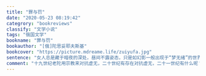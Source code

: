 ```yaml
---
title: "罪与罚"
date: "2020-05-23 08:19:42"
categrory: "bookreviews"
classify: "文学小说"
tags: "俄国文学"
bookname: "罪与罚"
bookauthor: "[俄]陀思妥耶夫斯基"
bookcover: "https://picture.mdreame.life/zuiyufa.jpg"
sentence: "女人总是藏于暗夜的深处，昼间不露姿态，只是如幻影一般出现于“梦无绪”的世界。她们像月光一样青白，像虫声一般幽微，像草叶上的露水一样脆弱。总之，她们是黑暗的自然界诞生的一群凄艳的妖魔。往昔，男女作歌互相赠答，常常把爱情比作月亮或露水，这绝非如我们所想象的一种轻率的比喻。想那一夜柔情，香梦初醒，男人踏着庭前草叶归去，晨露瀼瀼，打湿了襟袖。露水，月光，虫鸣，情爱，彼此关系甚为紧密，有时会觉得互为一体。"
comment: "十九世纪老陀用宗教来对抗虚无，二十世纪有存在对抗虚无，二十一世纪有什么呢？中国梦。"
---
```



